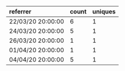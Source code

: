 | referrer          | count | uniques |
| :---------------- | :---- | :------ |
| 22/03/20 20:00:00 | 6     | 1       |
| 24/03/20 20:00:00 | 5     | 1       |
| 26/03/20 20:00:00 | 1     | 1       |
| 01/04/20 20:00:00 | 1     | 1       |
| 04/04/20 20:00:00 | 5     | 1       |